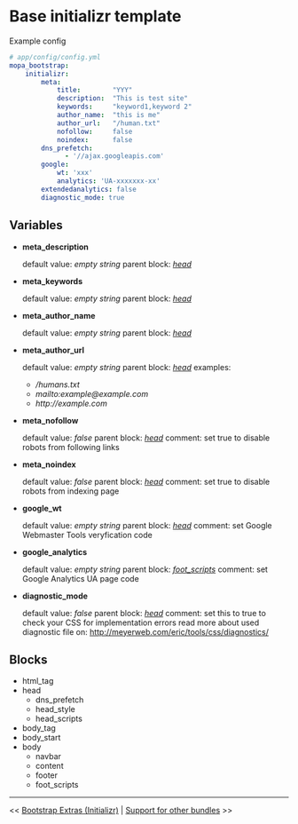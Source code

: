 Base initializr template
========================

Example config

```yaml
# app/config/config.yml
mopa_bootstrap:
    initializr:
        meta:
            title:        "YYY"
            description:  "This is test site"
            keywords:     "keyword1,keyword 2"
            author_name:  "this is me"
            author_url:   "/human.txt"
            nofollow:     false
            noindex:      false
        dns_prefetch:
              - '//ajax.googleapis.com'
        google:
            wt: 'xxx'
            analytics: 'UA-xxxxxxx-xx'
	    extendedanalytics: false
        diagnostic_mode: true
```

Variables
------------


* **meta\_description**

    default value:  _empty_ _string_
    parent block:  _[head](#head)_

* **meta\_keywords**

    default value: _empty_ _string_
    parent block: _[head](#head)_

* **meta\_author_name**

    default value: _empty_ _string_
    parent block: _[head](#head)_

* **meta\_author_url**

    default value: _empty_ _string_
    parent block: _[head](#head)_
    examples:

    * _/humans.txt_
    * _mailto:example@example.com_
    * _http://example.com_

* **meta\_nofollow**

    default value: _false_
    parent block: _[head](#head)_
    comment: set true to disable robots from following links

* **meta\_noindex**

    default value: _false_
    parent block: _[head](#head)_
    comment: set true to disable robots from indexing page

* **google\_wt**

    default value: _empty_ _string_
    parent block: _[head](#head)_
    comment: set Google Webmaster Tools veryfication code

* **google\_analytics**

    default value: _empty_ _string_
    parent block: _[foot\_scripts](#foot_scripts)_
    comment: set Google Analytics UA page code
* **diagnostic\_mode**

    default value: _false_
    parent block: _[head](#head)_
    comment: set this to true to check your CSS for implementation errors
        read more about used diagnostic file on: http://meyerweb.com/eric/tools/css/diagnostics/

Blocks
------------

* <span id="html_tag">html_tag</span>
* <span id="head">head</span>
    * <span id="dns_prefetch">dns\_prefetch</span>
    * <span id="head_style">head\_style</span>
    * <span id="head_scripts">head_scripts</span>
* <span id="body_tag">body_tag</span>
* <span id="body_start">body_start</span>
* <span id="body">body</span>
    * <span id="navbar">navbar</span>
    * <span id="content">content</span>
    * <span id="footer">footer</span>
    * <span id="foot_scripts">foot_scripts</span>

---

<< [Bootstrap Extras (Initializr)](3-initializr.md) | [Support for other bundles](4-support-for-other-bundles.md) >>
